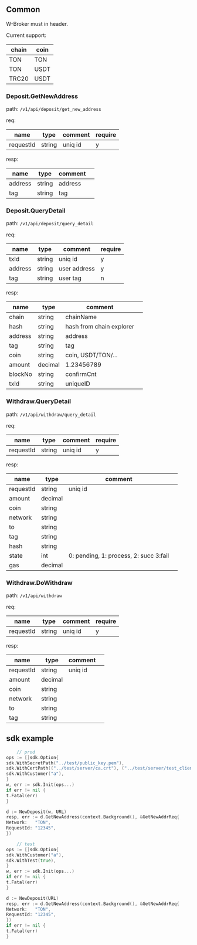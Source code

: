 ## Common

W-Broker must in header.

Current support:

| chain | coin |
|-------|------|
| TON   | TON  |
| TON   | USDT |
| TRC20 | USDT |

### Deposit.GetNewAddress

path: `/v1/api/deposit/get_new_address`

req:

| name      | type   | comment | require |
|-----------|--------|---------|---------|
| requestId | string | uniq id | y       |

resp:

| name    | type   | comment |  |
|---------|--------|---------|--|
| address | string | address |
| tag     | string | tag     |

### Deposit.QueryDetail

path: 	`/v1/api/deposit/query_detail`

req:

| name    | type   | comment      | require |
|---------|--------|--------------|---------|
| txId    | string | uniq id      | y       |
| address | string | user address | y       |
| tag     | string | user tag     | n       |

resp:

| name    | type    | comment                  | |
|---------|---------|--------------------------|-|
| chain   | string  | chainName                | |
| hash    | string  | hash from chain explorer | |
| address | string  | address                  | |
| tag     | string  | tag                      | |
| coin    | string  | coin, USDT/TON/...       | |
| amount  | decimal | 1.23456789               | |
| blockNo | string  | confirmCnt               | |
| txId    | string  | uniqueID                 | |

### Withdraw.QueryDetail

path: 	`/v1/api/withdraw/query_detail`

req:

| name      | type   | comment | require |
|-----------|--------|---------|---------|
| requestId | string | uniq id | y       |

resp:

| name      | type    | comment                                | |
|-----------|---------|----------------------------------------|-|
| requestId | string  | uniq id                                |
| amount    | decimal |                                        |
| coin      | string  |                                        |
| network   | string  |                                        |
| to        | string  |                                        |
| tag       | string  |                                        |
| hash      | string  |                                        |
| state     | int     | 0: pending, 1: process, 2: succ 3:fail |
| gas       | decimal |                                        |

### Withdraw.DoWithdraw
path:     `/v1/api/withdraw`

req:

| name      | type   | comment | require |
|-----------|--------|---------|---------|
| requestId | string | uniq id | y       |

resp:

| name      | type    | comment | |
|-----------|---------|---------|-|
| requestId | string  | uniq id |
| amount    | decimal |         |
| coin      | string  |         |
| network   | string  |         |
| to        | string  |         |
| tag       | string  |         |

## sdk example

```go
    // prod
ops := []sdk.Option{
sdk.WithSecretPath("../test/public_key.pem"),
sdk.WithCertPath(("../test/server/ca.crt"), ("../test/server/test_client.crt"), ("../test/server/test_client.key")),
sdk.WithCustomer("a"),
}
w, err := sdk.Init(ops...)
if err != nil {
t.Fatal(err)
}

d := NewDeposit(w, URL)
resp, err := d.GetNewAddress(context.Background(), &GetNewAddrReq{
Network:   "TON",
RequestId: "12345",
})

```

```go
    // test
ops := []sdk.Option{
sdk.WithCustomer("a"),
sdk.WithTest(true),
}
w, err := sdk.Init(ops...)
if err != nil {
t.Fatal(err)
}

d := NewDeposit(URL)
resp, err := d.GetNewAddress(context.Background(), &GetNewAddrReq{
Network:   "TON",
RequestId: "12345",
})
if err != nil {
t.Fatal(err)
}
```

